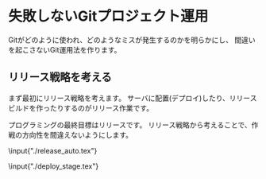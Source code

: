 # 失敗しないGitプロジェクト運用

Gitがどのように使われ、どのようなミスが発生するのかを明らかにし、
間違いを起こさないGit運用法を作ります。

## リリース戦略を考える

まず最初にリリース戦略を考えます。
サーバに配置(デプロイ)したり、リリースビルドを作ったりするのがリリース作業です。

プログラミングの最終目標はリリースです。
リリース戦略から考えることで、作戦の方向性を間違えないようにします。

\input{"./release_auto.tex"}

\input{"./deploy_stage.tex"}
